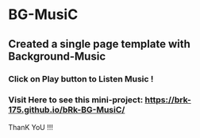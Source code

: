 # BG-MusiC
## Created a single page template with Background-Music
### Click on Play button to Listen Music !
### Visit Here to see this mini-project:  https://brk-175.github.io/bRk-BG-MusiC/
ThanK YoU !!!